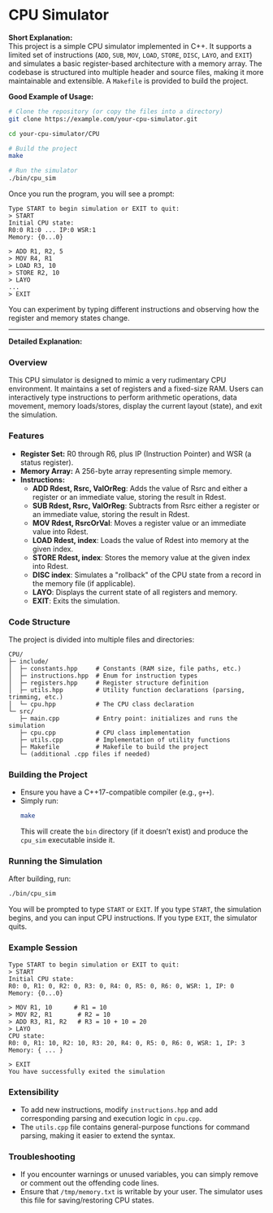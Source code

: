 # CPU Simulator

**Short Explanation:**  
This project is a simple CPU simulator implemented in C++. It supports a limited set of instructions (`ADD`, `SUB`, `MOV`, `LOAD`, `STORE`, `DISC`, `LAYO`, and `EXIT`) and simulates a basic register-based architecture with a memory array. The codebase is structured into multiple header and source files, making it more maintainable and extensible. A `Makefile` is provided to build the project.

**Good Example of Usage:**  
```bash
# Clone the repository (or copy the files into a directory)
git clone https://example.com/your-cpu-simulator.git

cd your-cpu-simulator/CPU

# Build the project
make

# Run the simulator
./bin/cpu_sim
```

Once you run the program, you will see a prompt:
```
Type START to begin simulation or EXIT to quit:
> START
Initial CPU state:
R0:0 R1:0 ... IP:0 WSR:1
Memory: {0...0}

> ADD R1, R2, 5
> MOV R4, R1
> LOAD R3, 10
> STORE R2, 10
> LAYO
...
> EXIT
```

You can experiment by typing different instructions and observing how the register and memory states change.

---

**Detailed Explanation:**

### Overview
This CPU simulator is designed to mimic a very rudimentary CPU environment. It maintains a set of registers and a fixed-size RAM. Users can interactively type instructions to perform arithmetic operations, data movement, memory loads/stores, display the current layout (state), and exit the simulation.

### Features
- **Register Set:** R0 through R6, plus IP (Instruction Pointer) and WSR (a status register).
- **Memory Array:** A 256-byte array representing simple memory.
- **Instructions:**
  - **ADD Rdest, Rsrc, ValOrReg**: Adds the value of Rsrc and either a register or an immediate value, storing the result in Rdest.
  - **SUB Rdest, Rsrc, ValOrReg**: Subtracts from Rsrc either a register or an immediate value, storing the result in Rdest.
  - **MOV Rdest, RsrcOrVal**: Moves a register value or an immediate value into Rdest.
  - **LOAD Rdest, index**: Loads the value of Rdest into memory at the given index.
  - **STORE Rdest, index**: Stores the memory value at the given index into Rdest.
  - **DISC index**: Simulates a "rollback" of the CPU state from a record in the memory file (if applicable).
  - **LAYO**: Displays the current state of all registers and memory.
  - **EXIT**: Exits the simulation.

### Code Structure
The project is divided into multiple files and directories:

```
CPU/
├─ include/
│  ├─ constants.hpp     # Constants (RAM size, file paths, etc.)
│  ├─ instructions.hpp  # Enum for instruction types
│  ├─ registers.hpp     # Register structure definition
│  ├─ utils.hpp         # Utility function declarations (parsing, trimming, etc.)
│  └─ cpu.hpp           # The CPU class declaration
└─ src/
   ├─ main.cpp          # Entry point: initializes and runs the simulation
   ├─ cpu.cpp           # CPU class implementation
   ├─ utils.cpp         # Implementation of utility functions
   ├─ Makefile          # Makefile to build the project
   └─ (additional .cpp files if needed)
```

### Building the Project
- Ensure you have a C++17-compatible compiler (e.g., `g++`).
- Simply run:
  ```bash
  make
  ```
  This will create the `bin` directory (if it doesn’t exist) and produce the `cpu_sim` executable inside it.

### Running the Simulation
After building, run:
```bash
./bin/cpu_sim
```

You will be prompted to type `START` or `EXIT`. If you type `START`, the simulation begins, and you can input CPU instructions. If you type `EXIT`, the simulator quits.

### Example Session
```
Type START to begin simulation or EXIT to quit:
> START
Initial CPU state:
R0: 0, R1: 0, R2: 0, R3: 0, R4: 0, R5: 0, R6: 0, WSR: 1, IP: 0
Memory: {0...0}

> MOV R1, 10      # R1 = 10
> MOV R2, R1       # R2 = 10
> ADD R3, R1, R2   # R3 = 10 + 10 = 20
> LAYO
CPU state:
R0: 0, R1: 10, R2: 10, R3: 20, R4: 0, R5: 0, R6: 0, WSR: 1, IP: 3
Memory: { ... }

> EXIT
You have successfully exited the simulation
```

### Extensibility
- To add new instructions, modify `instructions.hpp` and add corresponding parsing and execution logic in `cpu.cpp`.
- The `utils.cpp` file contains general-purpose functions for command parsing, making it easier to extend the syntax.

### Troubleshooting
- If you encounter warnings or unused variables, you can simply remove or comment out the offending code lines.
- Ensure that `/tmp/memory.txt` is writable by your user. The simulator uses this file for saving/restoring CPU states.

